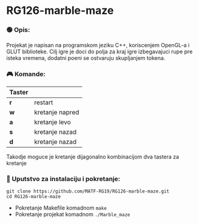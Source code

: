 # RG126-marble-maze


### 🟢 Opis:
Projekat je napisan na programskom jeziku C++, koriscenjem OpenGL-a i GLUT biblioteke.
Cilj igre je doci do polja za kraj igre izbegavajuci rupe pre isteka vremena, 
dodatni poeni se ostvaruju skupljanjem tokena.

### :video_game: Komande:

|Taster     |           |
| ------    | -----     |
| **r**     | restart   |
| **w**     | kretanje napred |
| **a**     | kretanje levo   |
| **s**     | kretanje nazad  |
| **d**     | kretanje nazad  |

Takodje moguce je kretanje dijagonalno kombinacijom dva tastera za kretanje

### :wrench: Uputstvo za instalaciju i pokretanje: 
```shell
git clone https://github.com/MATF-RG19/RG126-marble-maze.git
cd RG126-marble-maze
```

* Pokretanje Makefile komadnom `make` <br>
* Pokretanje projekat komadnom `./Marble_maze`
